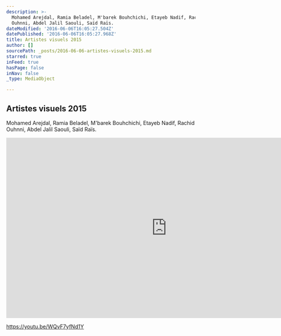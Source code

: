 ```yaml
---
description: >-
  Mohamed Arejdal, Ramia Beladel, M'barek Bouhchichi, Etayeb Nadif, Rachid
  Ouhnni, Abdel Jalil Saouli, Saïd Raïs.
dateModified: '2016-06-06T16:05:27.504Z'
datePublished: '2016-06-06T16:05:27.968Z'
title: Artistes visuels 2015
author: []
sourcePath: _posts/2016-06-06-artistes-visuels-2015.md
starred: true
inFeed: true
hasPage: false
inNav: false
_type: MediaObject

---
```

<article style=""><h1>Artistes visuels 2015</h1><p>Mohamed Arejdal, Ramia Beladel, M'barek Bouhchichi, Etayeb Nadif, Rachid Ouhnni, Abdel Jalil Saouli, Saïd Raïs.</p></article>

<iframe src="https://cdn.embedly.com/widgets/media.html?src=https%3A%2F%2Fwww.youtube.com%2Fembed%2FWQvF7yfNd1Y%3Ffeature%3Doembed&amp;url=http%3A%2F%2Fwww.youtube.com%2Fwatch%3Fv%3DWQvF7yfNd1Y&amp;image=https%3A%2F%2Fi.ytimg.com%2Fvi%2FWQvF7yfNd1Y%2Fhqdefault.jpg&amp;key=b7d04c9b404c499eba89ee7072e1c4f7&amp;type=text%2Fhtml&amp;schema=youtube" width="854" height="480" scrolling="no" frameborder="0" allowfullscreen="" style=""></iframe>

https://youtu.be/WQvF7yfNd1Y